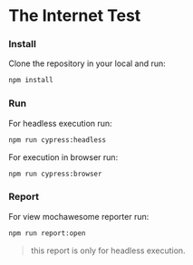 # The Internet Test

### Install

Clone the repository in your local and run:

```sh
npm install
```

### Run

For headless execution run:

```sh
npm run cypress:headless
```


For execution in browser run:

```sh
npm run cypress:browser
```


### Report

For view mochawesome reporter run:
```sh
npm run report:open
```

> this report is only for headless execution.
